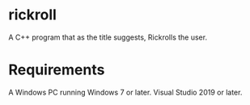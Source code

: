 # rickroll
A C++ program that as the title suggests, Rickrolls the user.

# Requirements
A Windows PC running Windows 7 or later.
Visual Studio 2019 or later.
